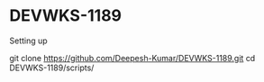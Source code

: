 # DEVWKS-1189


Setting up

git clone https://github.com/Deepesh-Kumar/DEVWKS-1189.git
cd DEVWKS-1189/scripts/

